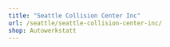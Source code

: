 ```yaml
---
title: "Seattle Collision Center Inc"
url: /seattle/seattle-collision-center-inc/
shop: Autowerkstatt
---
```

